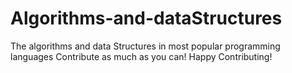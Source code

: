 # Algorithms-and-dataStructures
The algorithms and data Structures in most popular programming languages
Contribute as much as you can!
Happy Contributing!